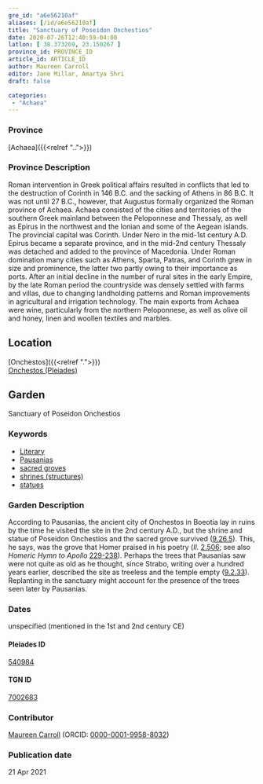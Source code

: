 ```yaml
---
gre_id: "a6e56210af"
aliases: [/id/a6e56210af]
title: "Sanctuary of Poseidon Onchestios"
date: 2020-07-26T12:40:59-04:00
latlon: [ 38.373269, 23.150267 ]
province_id: PROVINCE_ID
article_id: ARTICLE_ID
author: Maureen Carroll
editor: Jane Millar, Amartya Shri
draft: false

categories:
 - "Achaea"
---
```


### Province

[Achaea]({{<relref "..">}})

### Province Description

Roman intervention in Greek political affairs resulted in conflicts that led to the destruction of Corinth in 146 B.C. and the sacking of Athens in 86 B.C. It was not until 27 B.C., however, that Augustus formally organized the Roman province of Achaea. Achaea consisted of the cities and territories of the southern Greek mainland between the Peloponnese and Thessaly, as well as Epirus in the northwest and the Ionian and some of the Aegean islands.
The provincial capital was Corinth. Under Nero in the mid-1st century A.D. Epirus became a separate province, and in the mid-2nd century Thessaly was detached and added to the province of Macedonia. Under Roman domination many cities such as Athens, Sparta, Patras, and Corinth grew in size and prominence, the latter two partly owing to their importance as ports.  After an initial decline in the number of rural sites in the early Empire, by the late Roman period the countryside was densely settled with farms and villas, due to changing landholding patterns and Roman improvements in agricultural and irrigation technology. The main exports from Achaea were wine, particularly from the northern Peloponnese, as well as olive oil and honey, linen and woollen textiles and marbles.

## Location

[Onchestos]({{<relref ".">}}) \
[Onchestos (Pleiades)](https://pleiades.stoa.org/places/540984)

<!--### Location Description-->

<!-- LEAVE THIS BLANK FOR NOW

## Sublocation


[AREA WITHIN LOCATION, LIKE “PALATINE HILL”](GEOREFERENCE LINK)
A sublocation is any area larger than an individual garden, but located within a location. I would always try to include a link to a controlled vocabulary here if possible. This ID may well be different from the Garden ID, e.g., Pompeii versus a Garden in one of the houses which has its own Pleiades ID.
-->

<!--### Sublocation Description-->

<!-- DESCRIPTION -->

## Garden

Sanctuary of Poseidon Onchestios

### Keywords

- [Literary](#)
- [Pausanias](https://catalog.perseus.org/cite-collections/authors/urn:cite:perseus:author.1054.1)
- [sacred groves](http://vocab.getty.edu/page/aat/300251876)
-	[shrines (structures)](http://vocab.getty.edu/page/aat/300007558)
-	[statues](http://vocab.getty.edu/page/aat/300047600)

### Garden Description

According to Pausanias, the ancient city of Onchestos in Boeotia lay in ruins by the time he visited the site in the 2nd century A.D., but the shrine and statue of Poseidon Onchestios and the sacred grove survived ([9.26.5](http://data.perseus.org/citations/urn:cts:greekLit:tlg0525.tlg001.perseus-eng1:9.26.5)).  This, he says, was the grove that Homer praised in his poetry (*Il.* [2.506](http://data.perseus.org/citations/urn:cts:greekLit:tlg0012.tlg001.perseus-grc1:2.459-2.510); see also *Homeric Hymn to Apollo* [229-238](http://data.perseus.org/citations/urn:cts:greekLit:tlg0013.tlg003.perseus-eng1:3)). Perhaps the trees that Pausanias saw were not quite as old as he thought, since Strabo, writing over a hundred years earlier, described the site as treeless and the temple empty ([9.2.33](http://data.perseus.org/citations/urn:cts:greekLit:tlg0099.tlg001.perseus-eng1:9.2)).  Replanting in the sanctuary might account for the presence of the trees seen later by Pausanias.

<!--### Maps-->

<!--
OLD WAY (DO NOT USE)
![alt_text](../../images/image_name.ext)
*CAPTION*

NEW WAY ↓↓↓↓
{{< figure src="../images/image_name.ext" alt="ALT_TEXT" title="CAPTION" >}}

### Plans

OLD WAY (DO NOT USE)
![alt_text](../../images/image_name.ext)
*CAPTION*

NEW WAY ↓↓↓↓
{{< figure src="../images/image_name.ext" alt="ALT_TEXT" title="CAPTION" >}}
-->

<!--### Images-->

<!--
OLD WAY (DO NOT USE)
![alt_text](../../images/image_name.ext)
*CAPTION*

NEW WAY ↓↓↓↓
{{< figure src="../images/image_name.ext" alt="ALT_TEXT" title="CAPTION" >}}
-->

### Dates

unspecified (mentioned in the 1st and 2nd century CE)

<!--
### Bibliography

- BIB_ENTRY [(worldcat)](WORLDCAT_LINK_URL)
-->

<!--#### Periodo ID-->

<!-- [PERIODO_ID](https://pleiades.stoa.org/places/PLEIADES_ID) -->

#### Pleiades ID

[540984](https://pleiades.stoa.org/places/540984)

#### TGN ID

[7002683](http://vocab.getty.edu/page/tgn/7002683)

### Contributor

[Maureen Carroll](link) (ORCID: [0000-0001-9958-8032](https://orcid.org/0000-0001-9958-8032))

### Publication date


21 Apr 2021

<!--### Related articles-->

<!-- Links to other related articles. Leave blank for now -->